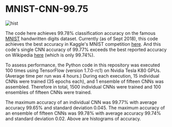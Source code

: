 # MNIST-CNN-99.75

![hist](http://playagricola.com/Kaggle/histBoth3.png)  
  
The code here achieves 99.78% classification accuracy on the famous [MNIST](http://yann.lecun.com/exdb/mnist/) handwritten digits dataset. Currently (as of Sept 2018), this code achieves the best accuracy in Kaggle's MNIST competition [here](https://www.kaggle.com/cdeotte/25-million-images-0-99757-mnist). And this code's single CNN accuracy of 99.77% exceeds the best reported accuracy on Wikipedia [here](https://en.wikipedia.org/wiki/MNIST_database) (which is only 99.74%).  
  
To assess performance, the Python code in this repository was executed 100 times using TensorFlow (version 1.7.0-rc1) on Nvidia Tesla K80 GPUs. (Average time per run was 4 hours.) During each execution, 15 individual CNNs were trained (35 epochs each), and 1 ensemble of fifteen CNNs was assembled. Therefore in total, 1500 individual CNNs were trained and 100 ensembles of fifteen CNNs were trained.  
  
The maximum accuracy of an individual CNN was 99.77% with average accuracy 99.65% and standard deviation 0.045. The maximum accuracy of an ensemble of fifteen CNNs was 99.78% with average accuracy 99.74% and standard deviation 0.02. Above are histograms of accuracy.
